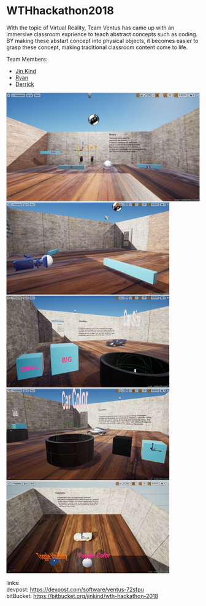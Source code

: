 # WTHhackathon2018
With the topic of Virtual Reality, Team Ventus has came up with an immersive classroom exprience to teach abstract concepts such as coding. BY making these abstart concept into physical objects, it becomes easier to grasp these concept, making traditional classroom content come to life.<br/>

Team Members: 
*  [Jin Kind](https://github.com/HoJinKind/)
* [Ryan](https://github.com/ryan-gr)
* [Derrick](https://github.com/derrickmyo96)

<img src="https://raw.githubusercontent.com/HoJinKind/WTHhacakthon2018/master/img/Screenshot%20(95).png" alt="alt text" width="850" > 
<img src="https://raw.githubusercontent.com/HoJinKind/WTHhacakthon2018/master/img/Screenshot%20(96).png" alt="alt text" width="425" >  <img src="https://raw.githubusercontent.com/HoJinKind/WTHhacakthon2018/master/img/Screenshot%20(97).png" alt="alt text"  img width="425"/> 
<img src="https://raw.githubusercontent.com/HoJinKind/WTHhacakthon2018/master/img/Screenshot%20(98).png" alt="alt text" width="425" >  <img src="https://raw.githubusercontent.com/HoJinKind/WTHhacakthon2018/master/img/Screenshot%20(99).png" width="425"/> 






links:<br/>
devpost: https://devpost.com/software/ventus-72sfpu<br/>
bitBucket: https://bitbucket.org/jinkind/wth-hackathon-2018
